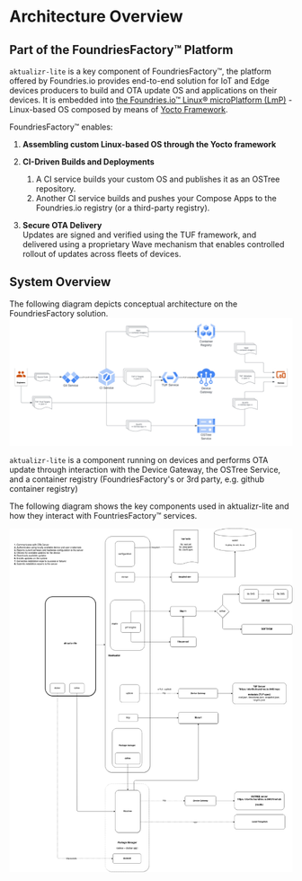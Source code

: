 # Architecture Overview

## Part of the FoundriesFactory™ Platform

`aktualizr-lite` is a key component of FoundriesFactory™, the platform offered by Foundries.io provides 
end-to-end solution for IoT and Edge devices producers to build and OTA update OS and applications on their devices.
It is embedded into [the Foundries.io™ Linux® microPlatform (LmP)](https://docs.foundries.io/latest/reference-manual/linux/linux.html) - Linux-based OS composed by means of [Yocto Framework](https://docs.yoctoproject.org/).

FoundriesFactory™ enables:
1. **Assembling custom Linux-based OS through the Yocto framework**

2. **CI-Driven Builds and Deployments**
   1. A CI service builds your custom OS and publishes it as an OSTree repository.
   2. Another CI service builds and pushes your Compose Apps to the Foundries.io registry (or a third-party registry).

3. **Secure OTA Delivery**  
   Updates are signed and verified using the TUF framework, and delivered using a proprietary
   Wave mechanism that enables controlled rollout of updates across fleets of devices.


## System Overview
The following diagram depicts conceptual architecture on the FoundriesFactory solution.
![Aktualizr-lite architecture](img/FoundriesFactory_OTA_conceptual_architecture.png "FoundriesFactory™ OTA update system")

`aktualizr-lite` is a component running on devices and performs OTA update through interaction with the Device Gateway,
the OSTree Service, and a container registry (FoundriesFactory's or 3rd party, e.g. github container registry)

The following diagram shows the key components used in aktualizr-lite
and how they interact with FountriesFactory™ services.

![Aktualizr-lite architecture](img/aktualizr-lite.png "Aktualizr-lite architecture")

